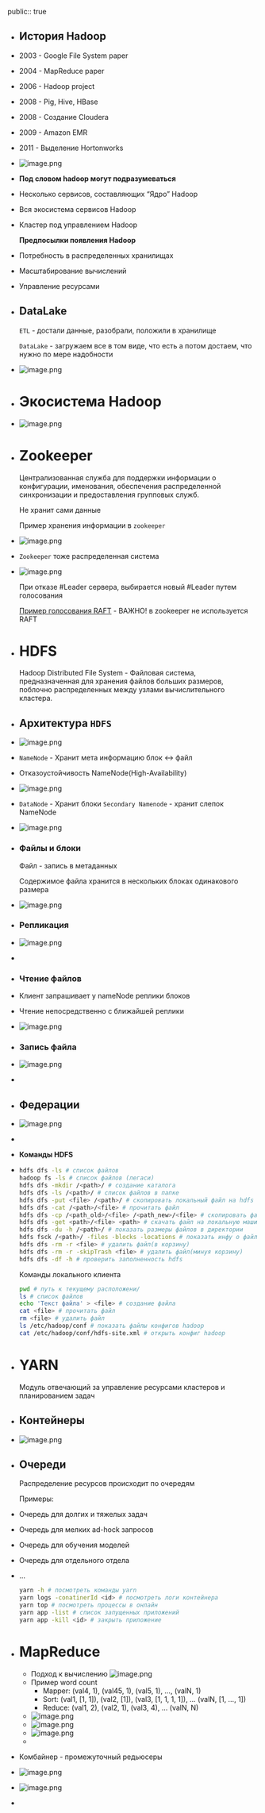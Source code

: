 public:: true

- ## История Hadoop
- 2003 - Google File System paper
- 2004 - MapReduce paper
- 2006 - Hadoop project
- 2008 - Pig, Hive, HBase
- 2008 - Создание Cloudera
- 2009 - Amazon EMR
- 2011 - Выделение Hortonworks
- ![image.png](../assets/image_1724876656487_0.png)
- **Под словом hadoop могут подразумеваться**
- Несколько сервисов, составляющих “Ядро” Hadoop
- Вся экосистема сервисов Hadoop
- Кластер под управлением Hadoop
  
  **Предпосылки появления Hadoop**
- Потребность в распределенных хранилищах
- Масштабирование вычислений
- Управление ресурсами
- ## DataLake
  
  `ETL` - достали данные, разобрали, положили в хранилище
  
  `DataLake` - загружаем все в том виде, что есть а потом достаем, что нужно по мере надобности
- ![image.png](../assets/image_1724876673239_0.png)
- # Экосистема Hadoop
- ![image.png](../assets/image_1724876697037_0.png)
- # Zookeeper
  
  Централизованная служба для поддержки информации о конфигурации, именования, обеспечения распределенной синхронизации и предоставления групповых служб.
  
  Не хранит сами данные
  
  Пример хранения информации в `zookeeper`
- ![image.png](../assets/image_1724876712674_0.png)
- `Zookeeper` тоже распределенная система
- ![image.png](../assets/image_1724876744514_0.png) 
  
  
  При отказе #Leader сервера, выбирается новый #Leader путем голосования
  
  [Пример голосования RAFT](https://raft.github.io/) - ВАЖНО! в zookeeper не используется RAFT
- # HDFS
  
  Hadoop Distributed File System - Файловая система, предназначенная для хранения файлов больших размеров, поблочно распределенных между узлами вычислительного кластера.
- ## Архитектура  `HDFS`
- ![image.png](../assets/image_1724876774745_0.png)
- `NameNode` - Хранит мета информацию блок ↔ файл
- Отказоустойчивость NameNode(High-Availability)
- ![image.png](../assets/image_1724876801357_0.png)
- `DataNode` - Хранит блоки
  `Secondary Namenode` - хранит слепок NameNode
- ![image.png](../assets/image_1724876827900_0.png)
- ### Файлы и блоки
  
  Файл - запись в метаданных
  
  Содержимое файла хранится в нескольких блоках одинакового размера
- ![image.png](../assets/image_1724876856690_0.png)
- ### Репликация
- ![image.png](../assets/image_1724876878362_0.png)
-
- ### Чтение файлов
- Клиент запрашивает у nameNode реплики блоков
- Чтение непосредственно с ближайшей реплики
- ![image.png](../assets/image_1724876905547_0.png)
- ### Запись файла
- ![image.png](../assets/image_1724876934865_0.png)
-
- ## Федерации
- ![image.png](../assets/image_1724876956223_0.png)
-
- **Команды HDFS**
- ```bash
  hdfs dfs -ls # список файлов
  hadoop fs -ls # список файлов (легаси)
  hdfs dfs -mkdir /<path>/ # создание каталога
  hdfs dfs -ls /<path>/ # список файлов в папке
  hdfs dfs -put <file> /<path>/ # скопировать локальный файл на hdfs
  hdfs dfs -cat /<path>/<file> # прочитать файл
  hdfs dfs -cp /<path_old>/<file> /<path_new>/<file> # скопировать файл
  hdfs dfs -get <path>/<file> <path> # скачать файл на локальную машину
  hdfs dfs -du -h /<path>/ # показать размеры файлов в директории
  hdfs fsck /<path>/ -files -blocks -locations # показать инфу о файле/директории
  hdfs dfs -rm -r <file> # удалить файл(в корзину)
  hdfs dfs -rm -r -skipTrash <file> # удалить файл(минуя корзину)
  hdfs dfs -df -h # проверить заполненность hdfs
  ```
  
  
  Команды локального клиента
  ```bash
  pwd # путь к текущему расположени/
  ls # список файлов
  echo 'Текст файла' > <file> # создание файла
  cat <file> # прочитать файл
  rm <file> # удалить файл
  ls /etc/hadoop/conf # показать файлы конфигов hadoop
  cat /etc/hadoop/conf/hdfs-site.xml # открыть конфиг hadoop
  ```
- # YARN
  
  Модуль отвечающий за управление ресурсами кластеров и планированием задач
- ## Контейнеры
- ![image.png](../assets/image_1724877031735_0.png)
- ## Очереди
  
  Распределение ресурсов происходит по очередям
  
  Примеры:
- Очередь для долгих и тяжелых задач
- Очередь для мелких ad-hock запросов
- Очередь для обучения моделей
- Очередь для отдельного отдела
- …
  
  ```bash
  yarn -h # посмотреть команды yarn
  yarn logs -conatinerId <id> # посмотреть логи контейнера
  yarn top # посмотреть процессы в онлайн
  yarn app -list # список запущенных приложений
  yarn app -kill <id> # закрыть приложение
  ```
- # MapReduce
	- Подход к вычислению
	  ![image.png](../assets/image_1724877052227_0.png)
	- Пример word count
		- Mapper: (val4, 1), (val45, 1), (val5, 1), …, (valN, 1)
		- Sort: (val1, [1, 1]), (val2, [1]), (val3, [1, 1, 1, 1]), … (valN, [1, …, 1])
		- Reduce: (val1, 2), (val2, 1), (val3, 4), … (valN, N)
	- ![image.png](../assets/image_1724877094860_0.png)
	- ![image.png](../assets/image_1727027170691_0.png)
	- ![image.png](../assets/image_1727027177352_0.png)
	-
- Комбайнер - промежуточный редьюсеры
- ![image.png](../assets/image_1727027235818_0.png)
- ![image.png](../assets/image_1727027243473_0.png)
-